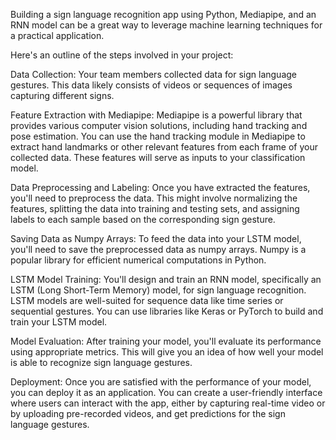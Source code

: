 Building a sign language recognition app using Python, Mediapipe, and an RNN model can be a great way to leverage machine learning techniques for a practical application.

Here's an outline of the steps involved in your project:

Data Collection: Your team members collected data for sign language gestures. This data likely consists of videos or sequences of images capturing different signs.

Feature Extraction with Mediapipe: Mediapipe is a powerful library that provides various computer vision solutions, including hand tracking and pose estimation. You can use the hand tracking module in Mediapipe to extract hand landmarks or other relevant features from each frame of your collected data. These features will serve as inputs to your classification model.

Data Preprocessing and Labeling: Once you have extracted the features, you'll need to preprocess the data. This might involve normalizing the features, splitting the data into training and testing sets, and assigning labels to each sample based on the corresponding sign gesture.

Saving Data as Numpy Arrays: To feed the data into your LSTM model, you'll need to save the preprocessed data as numpy arrays. Numpy is a popular library for efficient numerical computations in Python.

LSTM Model Training: You'll design and train an RNN model, specifically an LSTM (Long Short-Term Memory) model, for sign language recognition. LSTM models are well-suited for sequence data like time series or sequential gestures. You can use libraries like Keras or PyTorch to build and train your LSTM model.

Model Evaluation: After training your model, you'll evaluate its performance using appropriate metrics. This will give you an idea of how well your model is able to recognize sign language gestures.

Deployment: Once you are satisfied with the performance of your model, you can deploy it as an application. You can create a user-friendly interface where users can interact with the app, either by capturing real-time video or by uploading pre-recorded videos, and get predictions for the sign language gestures.
